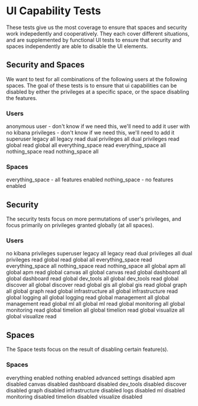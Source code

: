 # UI Capability Tests
These tests give us the most coverage to ensure that spaces and security work indepedently and cooperatively. They each cover different situations, and are supplemented by functional UI tests to ensure that security and spaces independently are able to disable the UI elements.

## Security and Spaces

We want to test for all combinations of the following users at the following spaces. The goal of these tests is to ensure that ui capabilities can be disabled by either the privileges at a specific space, or the space disabling the features.

### Users
anonymous user - don't know if we need this, we'll need to add it
user with no kibana privileges - don't know if we need this, we'll need to add it
superuser
legacy all
legacy read
dual privileges all
dual privileges read
global read
global all
everything_space read
everything_space all
nothing_space read
nothing_space all

### Spaces
everything_space - all features enabled
nothing_space - no features enabled

## Security

The security tests focus on more permutations of user's privileges, and focus primarily on privileges granted globally (at all spaces).

### Users
no kibana privileges
superuser
legacy all
legacy read
dual privileges all
dual privileges read
global read
global all
everything_space read
everything_space all
nothing_space read
nothing_space all
global apm all
global apm read
global canvas all
global canvas read
global dashboard all
global dashboard read
global dev_tools all
global dev_tools read
global discover all
global discover read
global gis all
global gis read
global graph all
global graph read
global infrastructure all
global infrastructure read
global logging all
global logging read
global management all
global management read
global ml all
global ml read
global monitoring all
global monitoring read
global timelion all
global timelion read
global visualize all
global visualize read

## Spaces

The Space tests focus on the result of disabling certain feature(s).

### Spaces
everything enabled
nothing enabled
advanced settings disabled
apm disabled
canvas disabled
dashboard disabled
dev_tools disabled
discover disabled
graph disabled
infrastructure disabled
logs disabled
ml disabled
monitoring disabled
timelion disabled
visualize disabled
